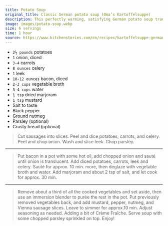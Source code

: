 ```yaml
---
title: Potato Soup
original_title: Classic German potato soup (Oma’s Kartoffelsuppe)
description: This perfectly warming, satisfying German potato soup transports me to my grandma’s kitchen and hits the spot every time. This potato soup recipe uses hearty potatoes, aromatic vegetables and a pinch of nutmeg for a cozy bowl of nostalgia-packed goodness—essential during cold German winters. Vienna sausages and bacon take the flavor to the next level, adding an unforgettable smoky, salty richness. 
image: images/potato-soup.webp
size: 6 servings
time: 1 hour
source: https://www.kitchenstories.com/en/recipes/kartoffelsuppe-german-potato-soup-with-vienna-sausages
---
```


* `2½ pounds` potatoes
* `1` onion, diced
* `3-4` carrots
* `8 ounces` celery
* `1` leek
* `10-12 ounces` bacon, diced
* `2-3 cups` vegetable broth
* `3-4 cups` water
* `1 tsp` dried marjoram
* `1 tsp` mustard
* Salt to taste
* Black pepper
* Ground nutmeg
* Parsley (optional)
* Crusty bread (optional)

> Cut sausages into slices. Peel and dice potatoes, carrots, and celery. Peel and chop onion. Wash and slice leek. Chop parsley.

---

> Put bacon in a pot with some hot oil, add chopped onion and sauté until onion is translucent. Add diced potatoes, carrots, leek and celery. Sauté for approx. 10 min. more, then deglaze with vegetable broth and water. Add marjoram and about 2 tsp of salt, and let cook for approx. 30 min.

---

> Remove about a third of all the cooked vegetables and set aside, then use an immersion blender to purée the rest in the pot. Put previously removed vegetables back, and add mustard, pepper, nutmeg, and Vienna sausage slices. Leave to simmer for approx.10 min. Adjust seasoning as needed. Adding a bit of Crème Fraîche. Serve soup with some chopped parsley sprinkled on top. Enjoy!